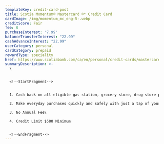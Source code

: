 ```yaml
---
templateKey: credit-card-post
title: Scotia Momentum® Mastercard ®* Credit Card
cardImage: /img/momentum_mc_eng-5-.webp
creditScore: Fair
fee: 0
purchaseInterest: "7.99"
balanceTransferInterest: "22.99"
cashAdvanceInterest: "22.99"
userCategory: personal
cardCategory: prepaid
rewardType: speciality
href: https://www.scotiabank.com/ca/en/personal/credit-cards/mastercard/momentum-card.html
summaryDescription: >-
  \


  <!--StartFragment-->


  1. Cash back on all eligible gas station, grocery store, drug store purchases and recurring payments. 1%\

  2. Make everyday purchases quickly and safely with just a tap of your contactless-enabled Mastercard or device\

  3. No Annual Fee\

  4. Credit Limit $500 Minimum


  <!--EndFragment-->
---
```

